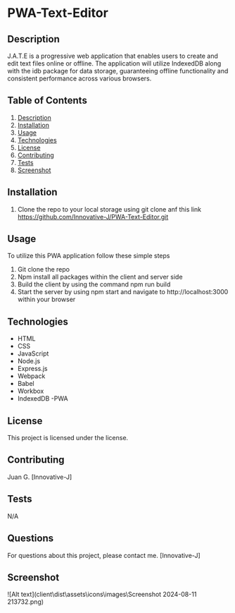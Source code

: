 
# PWA-Text-Editor

## Description
J.A.T.E is a progressive web application that enables users to create and edit text files online or offline. The application will utilize IndexedDB along with the idb package for data storage, guaranteeing offline functionality and consistent performance across various browsers.

## Table of Contents
1. [Description](#description)
2. [Installation](#installation)
3. [Usage](#usage)
4. [Technologies](#technologies)
5. [License](#license)
6. [Contributing](#contributing)
7. [Tests](#tests)
8. [Screenshot](#screenshot)

## Installation
1. Clone the repo to your local storage using git clone anf this link https://github.com/Innovative-J/PWA-Text-Editor.git

## Usage
To utilize this PWA application follow these simple steps
1. Git clone the repo
2. Npm install all packages within the client and server side
3. Build the client by using the command npm run build
4. Start the server by using npm start and navigate to http://localhost:3000 within your browser

## Technologies
- HTML
- CSS
- JavaScript
- Node.js
- Express.js
- Webpack
- Babel
- Workbox
- IndexedDB
-PWA

## License
This project is licensed under the  license.

## Contributing
Juan G. [Innovative-J]

## Tests
N/A

## Questions
For questions about this project, please contact me.
 [Innovative-J]

## Screenshot
![Alt text](client\dist\assets\icons\images\Screenshot 2024-08-11 213732.png)
